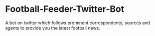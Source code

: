 # Football-Feeder-Twitter-Bot
A bot on twitter which follows prominent correspondents, sources and agents to provide you the latest football news.
